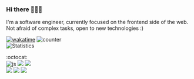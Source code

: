 ### Hi there 👋👋👋
I'm a software engineer, currently focused on the frontend side of the web. 
Not afraid of complex tasks, open to new technologies :)  


[![wakatime](https://wakatime.com/badge/user/028aee59-131c-4483-b256-153391ee61bd.svg)](https://wakatime.com/@028aee59-131c-4483-b256-153391ee61bd)
![counter](https://komarev.com/ghpvc/?username=martiiian&color=red)  
![Statistics](https://github-readme-stats.vercel.app/api?username=martiiian&theme=dracula&show_icons=true)  



:octocat:  
![js](https://img.shields.io/badge/JavaScript-F7DF1E?style=for-the-badge&logo=JavaScript&logoColor=white)
![](https://img.shields.io/badge/CSS-239120?&style=for-the-badge&logo=css3&logoColor=white)
![](https://img.shields.io/badge/HTML-239120?style=for-the-badge&logo=html5&logoColor=white)  
![](https://img.shields.io/badge/TypeScript-007ACC?style=for-the-badge&logo=typescript&logoColor=white)
![](https://img.shields.io/badge/Vue.js-35495E?style=for-the-badge&logo=vue.js&logoColor=4FC08D)
![](https://img.shields.io/github/stars/martiiian.svg)

